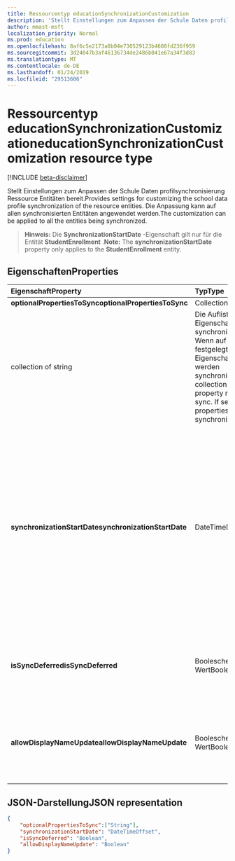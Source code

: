 ```yaml
---
title: Ressourcentyp educationSynchronizationCustomization
description: 'Stellt Einstellungen zum Anpassen der Schule Daten profilsynchronisierung Ressource Entitäten bereit. Die Anpassung kann auf allen synchronisierten Entitäten angewendet werden. '
author: mmast-msft
localization_priority: Normal
ms.prod: education
ms.openlocfilehash: 8af6c5e2173a8b04e730529123b4608fd236f959
ms.sourcegitcommit: 3d24047b3af46136734de2486b041e67a34f3d83
ms.translationtype: MT
ms.contentlocale: de-DE
ms.lasthandoff: 01/24/2019
ms.locfileid: "29513606"
---
```

# <a name="educationsynchronizationcustomization-resource-type"></a><span data-ttu-id="654d0-104">Ressourcentyp educationSynchronizationCustomization</span><span class="sxs-lookup"><span data-stu-id="654d0-104">educationSynchronizationCustomization resource type</span></span>

[!INCLUDE [beta-disclaimer](../../includes/beta-disclaimer.md)]

<span data-ttu-id="654d0-105">Stellt Einstellungen zum Anpassen der Schule Daten profilsynchronisierung Ressource Entitäten bereit.</span><span class="sxs-lookup"><span data-stu-id="654d0-105">Provides settings for customizing the school data profile synchronization of the resource entities.</span></span> <span data-ttu-id="654d0-106">Die Anpassung kann auf allen synchronisierten Entitäten angewendet werden.</span><span class="sxs-lookup"><span data-stu-id="654d0-106">The customization can be applied to all the entities being synchronized.</span></span> 

><span data-ttu-id="654d0-107">**Hinweis:** Die **SynchronizationStartDate** -Eigenschaft gilt nur für die Entität **StudentEnrollment** .</span><span class="sxs-lookup"><span data-stu-id="654d0-107">**Note:** The **synchronizationStartDate** property only applies to the **StudentEnrollment** entity.</span></span>

## <a name="properties"></a><span data-ttu-id="654d0-108">Eigenschaften</span><span class="sxs-lookup"><span data-stu-id="654d0-108">Properties</span></span>

| <span data-ttu-id="654d0-109">Eigenschaft</span><span class="sxs-lookup"><span data-stu-id="654d0-109">Property</span></span> | <span data-ttu-id="654d0-110">Typ</span><span class="sxs-lookup"><span data-stu-id="654d0-110">Type</span></span> | <span data-ttu-id="654d0-111">Beschreibung</span><span class="sxs-lookup"><span data-stu-id="654d0-111">Description</span></span> |
|:-|:-|:-|
| <span data-ttu-id="654d0-112">**optionalPropertiesToSync**</span><span class="sxs-lookup"><span data-stu-id="654d0-112">**optionalPropertiesToSync**</span></span> | <span data-ttu-id="654d0-113">Collection of String
</span><span class="sxs-lookup"><span data-stu-id="654d0-113">collection of string</span></span> |  <span data-ttu-id="654d0-114">Die Auflistung von Eigenschaftennamen synchronisieren. Wenn auf null festgelegt, alle Eigenschaften werden synchronisiert.</span><span class="sxs-lookup"><span data-stu-id="654d0-114">The collection of property names to sync. If set to null, all properties will be synchronized.</span></span>       |
| <span data-ttu-id="654d0-115">**synchronizationStartDate**</span><span class="sxs-lookup"><span data-stu-id="654d0-115">**synchronizationStartDate**</span></span> | <span data-ttu-id="654d0-116">DateTime</span><span class="sxs-lookup"><span data-stu-id="654d0-116">DateTime</span></span> |  <span data-ttu-id="654d0-117">Das Datum, das die Synchronisierung gestartet werden soll.</span><span class="sxs-lookup"><span data-stu-id="654d0-117">The date that the synchronization should start.</span></span> <span data-ttu-id="654d0-118">Dieser Wert sollte zu einem späteren Zeitpunkt festgelegt werden.</span><span class="sxs-lookup"><span data-stu-id="654d0-118">This value should be set to a future date.</span></span> <span data-ttu-id="654d0-119">Wenn der Wert Null, die Ressource synchronisiert werden soll, wenn das Profil Setup abgeschlossen ist.</span><span class="sxs-lookup"><span data-stu-id="654d0-119">If set to null, the resource will be synchronized when the profile setup completes.</span></span> <span data-ttu-id="654d0-120">**Hinweis:** Dies gilt nur für die **StudentEnrollment** -Eigenschaft.</span><span class="sxs-lookup"><span data-stu-id="654d0-120">**Note:** This only applies to the **StudentEnrollment** property.</span></span>      |
|<span data-ttu-id="654d0-121">**isSyncDeferred**</span><span class="sxs-lookup"><span data-stu-id="654d0-121">**isSyncDeferred**</span></span> |<span data-ttu-id="654d0-122">Boolescher Wert</span><span class="sxs-lookup"><span data-stu-id="654d0-122">Boolean</span></span> | <span data-ttu-id="654d0-123">Gibt an, ob die Synchronisierung der übergeordneten Entität zu einem späteren Zeitpunkt verzögert ist.</span><span class="sxs-lookup"><span data-stu-id="654d0-123">Indicates whether synchronization of the parent entity is deferred to a later date.</span></span> |
| <span data-ttu-id="654d0-124">**allowDisplayNameUpdate**</span><span class="sxs-lookup"><span data-stu-id="654d0-124">**allowDisplayNameUpdate**</span></span> | <span data-ttu-id="654d0-125">Boolescher Wert</span><span class="sxs-lookup"><span data-stu-id="654d0-125">Boolean</span></span> |  <span data-ttu-id="654d0-126">Gibt an, ob der Anzeigename der Ressource durch die Synchronisierung überschrieben werden kann.</span><span class="sxs-lookup"><span data-stu-id="654d0-126">Indicates whether the display name of the resource can be overwritten by the sync.</span></span>         |


## <a name="json-representation"></a><span data-ttu-id="654d0-127">JSON-Darstellung</span><span class="sxs-lookup"><span data-stu-id="654d0-127">JSON representation</span></span>
<!-- {
  "blockType": "resource",
  "optionalProperties": [

  ],
  "@odata.type": "microsoft.graph.educationSynchronizationCustomization"
}-->

```json
{  
    "optionalPropertiesToSync":["String"],
    "synchronizationStartDate": "DateTimeOffset",
    "isSyncDeferred": "Boolean",
    "allowDisplayNameUpdate": "Boolean"
}
```
<!--
{
  "type": "#page.annotation",
  "suppressions": [
    "Error: /api-reference/beta/resources/educationsynchronizationcustomization.md:\r\n      Exception processing links.\r\n    System.ArgumentException: Link Definition was null. Link text: !INCLUDE [beta-disclaimer](../../includes/beta-disclaimer.md)\r\n      at ApiDoctor.Validation.DocFile.get_LinkDestinations()\r\n      at ApiDoctor.Validation.DocSet.ValidateLinks(Boolean includeWarnings, String[] relativePathForFiles, IssueLogger issues, Boolean requireFilenameCaseMatch, Boolean printOrphanedFiles)"
  ]
}
-->
